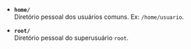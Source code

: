 - **`home/`**  
    Diretório pessoal dos usuários comuns. Ex: `/home/usuario`.
    
- **`root/`**  
    Diretório pessoal do superusuário `root`.